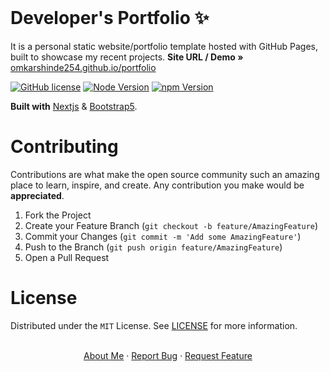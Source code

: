 <!-- PROJECT LOGO -->
<br />
<p align="center">
  <h1>Developer's Portfolio ✨</h1>
    It is a personal static website/portfolio template hosted with GitHub Pages, built to showcase my recent projects.
    <strong>Site URL / Demo » </strong>
    <a href="https://omkarshinde254.github.io/portfolio"> omkarshinde254.github.io/portfolio</a>
    <br />
</p>

[![GitHub license](https://img.shields.io/github/license/hashirshoaeb/portfolio?style=for-the-badge)](https://github.com/hashirshoaeb/portfolio/blob/master/LICENSE)
[![Node Version](https://img.shields.io/static/v1?label=Node&message=16.16.0&color=026e00&style=for-the-badge)](https://nodejs.org)
[![npm Version](https://img.shields.io/static/v1?label=npm&message=8.11.0&color=cb0000&style=for-the-badge)](https://nodejs.org)


**Built with** [Nextjs](https://nextjs.org/) & [Bootstrap5](https://getbootstrap.com).

<!-- CONTRIBUTING -->
# Contributing

Contributions are what make the open source community such an amazing place to learn, inspire, and create. Any contribution you make would be **appreciated**.

1. Fork the Project
2. Create your Feature Branch (`git checkout -b feature/AmazingFeature`)
3. Commit your Changes (`git commit -m 'Add some AmazingFeature'`)
4. Push to the Branch (`git push origin feature/AmazingFeature`)
5. Open a Pull Request



<!-- LICENSE -->
# License

Distributed under the `MIT` License. See [LICENSE](https://github.com/hashirshoaeb/portfolio/blob/main/LICENSE) for more information.
<p align="center">
    <br />
    <a href="https://omkarshinde254.github.io/portfolio">About Me</a>
    ·
    <a href="https://github.com/omkarshinde254/portfolio/issues">Report Bug</a>
    · 
    <a href="https://github.com/omkarshinde254/portfolio/issues">Request Feature</a>
</p>